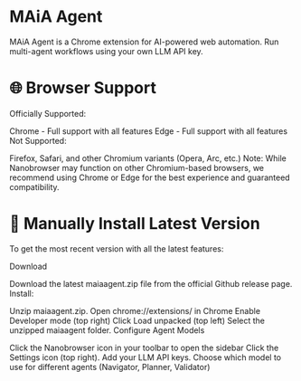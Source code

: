 # MAiA Agent
MAiA Agent is a Chrome extension for AI-powered web automation. Run multi-agent workflows using your own LLM API key.


# 🌐 Browser Support
Officially Supported:

Chrome - Full support with all features
Edge - Full support with all features
Not Supported:

Firefox, Safari, and other Chromium variants (Opera, Arc, etc.)
Note: While Nanobrowser may function on other Chromium-based browsers, we recommend using Chrome or Edge for the best experience and guaranteed compatibility.


# 🔧 Manually Install Latest Version
To get the most recent version with all the latest features:

Download

Download the latest maiaagent.zip file from the official Github release page.
Install:

Unzip maiaagent.zip.
Open chrome://extensions/ in Chrome
Enable Developer mode (top right)
Click Load unpacked (top left)
Select the unzipped maiaagent folder.
Configure Agent Models

Click the Nanobrowser icon in your toolbar to open the sidebar
Click the Settings icon (top right).
Add your LLM API keys.
Choose which model to use for different agents (Navigator, Planner, Validator)
